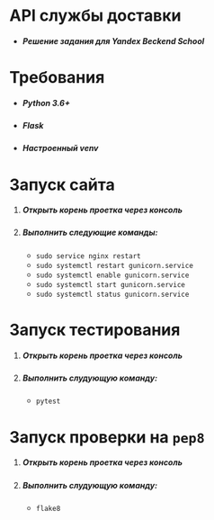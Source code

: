 # API службы доставки
* ##### Решение задания для Yandex Beckend School

# Требования
* ##### Python 3.6+
* ##### Flask 
* ##### Настроенный venv

# Запуск сайта
1. ##### Открыть корень проетка через консоль
2. ##### Выполнить следующие команды:
    * `sudo service nginx restart`
    * `sudo systemctl restart gunicorn.service`
    * `sudo systemctl enable gunicorn.service`
    * `sudo systemctl start gunicorn.service`
    * `sudo systemctl status gunicorn.service`

# Запуск тестирования
1. ##### Открыть корень проетка через консоль
2. ##### Выполнить слудующую команду:
    * `pytest`

# Запуск проверки на `pep8`
1. ##### Открыть корень проетка через консоль
2. ##### Выполнить слудующую команду:
    * `flake8`